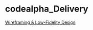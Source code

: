 # codealpha_Delivery
[Wireframing &amp; Low-Fidelity Design](https://www.figma.com/design/MrrEBQxfSkgEmTG9JYaxqX/UI-UX-Models?node-id=30-9&t=TVyWOpGqw3Y7KJOw-1)

